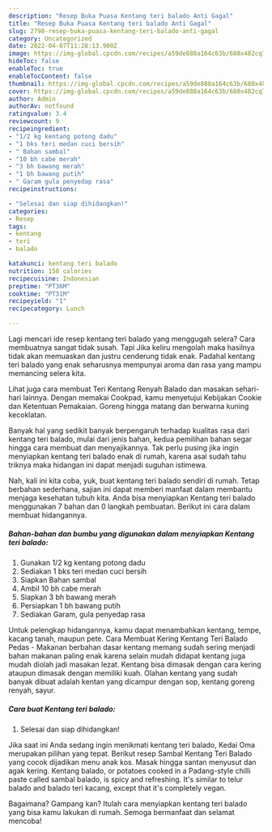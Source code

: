 ```yaml
---
description: "Resep Buka Puasa Kentang teri balado Anti Gagal"
title: "Resep Buka Puasa Kentang teri balado Anti Gagal"
slug: 2798-resep-buka-puasa-kentang-teri-balado-anti-gagal
category: Uncategorized
date: 2022-04-07T11:28:13.900Z
image: https://img-global.cpcdn.com/recipes/a59de888a164c63b/680x482cq70/kentang-teri-balado-foto-resep-utama.jpg
hideToc: false
enableToc: true
enableTocContent: false
thumbnail: https://img-global.cpcdn.com/recipes/a59de888a164c63b/680x482cq70/kentang-teri-balado-foto-resep-utama.jpg
cover: https://img-global.cpcdn.com/recipes/a59de888a164c63b/680x482cq70/kentang-teri-balado-foto-resep-utama.jpg
author: Admin
authorAv: notfound
ratingvalue: 3.4
reviewcount: 9
recipeingredient:
- "1/2 kg kentang potong dadu"
- "1 bks teri medan cuci bersih"
- " Bahan sambal"
- "10 bh cabe merah"
- "3 bh bawang merah"
- "1 bh bawang putih"
- " Garam gula penyedap rasa"
recipeinstructions:

- "Selesai dan siap dihidangkan!"
categories:
- Resep
tags:
- kentang
- teri
- balado

katakunci: kentang teri balado 
nutrition: 158 calories
recipecuisine: Indonesian
preptime: "PT36M"
cooktime: "PT31M"
recipeyield: "1"
recipecategory: Lunch

---
```



Lagi mencari ide resep kentang teri balado yang menggugah selera? Cara membuatnya sangat tidak susah. Tapi Jika keliru mengolah maka hasilnya tidak akan memuaskan dan justru cenderung tidak enak. Padahal kentang teri balado yang enak seharusnya mempunyai aroma dan rasa yang mampu memancing selera kita.


Lihat juga cara membuat Teri Kentang Renyah Balado dan masakan sehari-hari lainnya. Dengan memakai Cookpad, kamu menyetujui Kebijakan Cookie dan Ketentuan Pemakaian. Goreng hingga matang dan berwarna kuning kecoklatan.

Banyak hal yang sedikit banyak berpengaruh terhadap kualitas rasa dari kentang teri balado, mulai dari jenis bahan, kedua pemilihan bahan segar hingga cara membuat dan menyajikannya. Tak perlu pusing jika ingin menyiapkan kentang teri balado enak di rumah, karena asal sudah tahu triknya maka hidangan ini dapat menjadi suguhan istimewa.


Nah, kali ini kita coba, yuk, buat kentang teri balado sendiri di rumah. Tetap berbahan sederhana, sajian ini dapat memberi manfaat dalam membantu menjaga kesehatan tubuh kita. Anda bisa menyiapkan Kentang teri balado menggunakan 7 bahan dan 0 langkah pembuatan. Berikut ini cara dalam membuat hidangannya.

<!--inarticleads1-->

##### Bahan-bahan dan bumbu yang digunakan dalam menyiapkan Kentang teri balado:

1. Gunakan 1/2 kg kentang potong dadu
1. Sediakan 1 bks teri medan cuci bersih
1. Siapkan  Bahan sambal
1. Ambil 10 bh cabe merah
1. Siapkan 3 bh bawang merah
1. Persiapkan 1 bh bawang putih
1. Sediakan  Garam, gula penyedap rasa


Untuk pelengkap hidangannya, kamu dapat menambahkan kentang, tempe, kacang tanah, maupun pete. Cara Membuat Kering Kentang Teri Balado Pedas - Makanan berbahan dasar kentang memang sudah sering menjadi bahan makanan paling enak karena selain mudah didapat kentang juga mudah diolah jadi masakan lezat. Kentang bisa dimasak dengan cara kering ataupun dimasak dengan memiliki kuah. Olahan kentang yang sudah banyak dibuat adalah kentan yang dicampur dengan sop, kentang goreng renyah, sayur. 

<!--inarticleads2-->

##### Cara buat Kentang teri balado:


1. Selesai dan siap dihidangkan!

Jika saat ini Anda sedang ingin menikmati kentang teri balado, Kedai Oma merupakan pilihan yang tepat. Berikut resep Sambal Kentang Teri Balado yang cocok dijadikan menu anak kos. Masak hingga santan menyusut dan agak kering. Kentang balado, or potatoes cooked in a Padang-style chilli paste called sambal balado, is spicy and refreshing. It&#39;s similar to telur balado and balado teri kacang, except that it&#39;s completely vegan. 

Bagaimana? Gampang kan? Itulah cara menyiapkan kentang teri balado yang bisa kamu lakukan di rumah. Semoga bermanfaat dan selamat mencoba!
